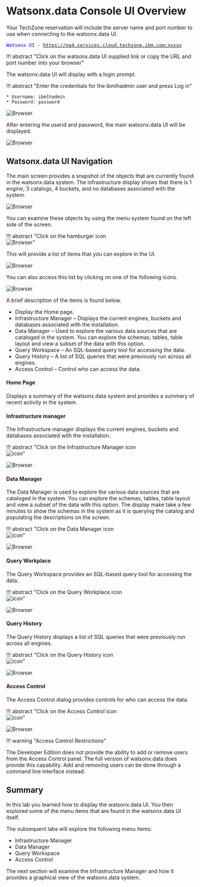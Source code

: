 # Watsonx.data Console UI Overview
Your TechZone reservation will include the server name and port number to use when connecting to the watsonx.data UI. 

<code style="color:blue; font-size: 90%;">Watsonx UI - https://na4.services.cloud.techzone.ibm.com:xxxxx</code>

!!! abstract "Click on the watsonx.data UI supplied link or copy the URL and port number into your browser"

The watsonx.data UI will display with a login prompt.

!!! abstract "Enter the credentials for the ibmlhadmin user and press Log in"

    * Username: ibmlhadmin
    * Password: password

![Browser](wxd-images/wxd-intro-login.png)

After entering the userid and password, the main watsonx.data UI will be displayed.
  
![Browser](wxd-images/wxd-intro-data-ui.png)  

## Watsonx.data UI Navigation

The main screen provides a snapshot of the objects that are currently found in the watsonx.data system. The infrastructure display shows that there is 1 engine, 3 catalogs, 4 buckets, and no databases associated with the system.

![Browser](wxd-images/wxd-intro-components.png) 

You can examine these objects by using the menu system found on the left side of the screen. 

!!! abstract "Click on the hamburger icon<br>![Browser](wxd-images/wxd-intro-hamburger-icon.png)"

This will provide a list of items that you can explore in the UI.

![Browser](wxd-images/wxd-intro-menu.png)

You can also access this list by clicking on one of the following icons.

![Browser](wxd-images/wxd-intro-icons.png)    

A brief description of the items is found below.

* Display the Home page.
* Infrastructure Manager – Displays the current engines, buckets and databases associated with the installation.
* Data Manager – Used to explore the various data sources that are cataloged in the system. You can explore the schemas, tables, table layout and view a subset of the data with this option. 
* Query Workspace – An SQL-based query tool for accessing the data.
* Query History – A list of SQL queries that were previously run across all engines.
* Access Control – Control who can access the data.

#### Home Page
Displays a summary of the watsonx.data system and provides a summary of recent activity in the system.

#### Infrastructure manager
The Infrastructure manager displays the current engines, buckets and databases associated with the installation.

!!! abstract "Click on the Infrastructure Manager icon<br>![icon](wxd-images/wxd-intro-infrastructure-icon.png)"

![Browser](wxd-images/wxd-intro-infrastructure.png) 

#### Data Manager

The Data Manager is used to explore the various data sources that are cataloged in the system. You can explore the schemas, tables, table layout and view a subset of the data with this option. The display make take a few minutes to show the schemas in the system as it is querying the catalog and populating the descriptions on the screen.

!!! abstract "Click on the Data Manager icon<br>![icon](wxd-images/wxd-intro-datamanager-icon.png)"

![Browser](wxd-images/wxd-intro-dataexplorer.png) 

#### Query Workplace

The Query Workspace provides an SQL-based query tool for accessing the data.

!!! abstract "Click on the Query Workplace icon<br>![icon](wxd-images/wxd-intro-workspace-icon.png)"

![Browser](wxd-images/wxd-intro-query.png) 

#### Query History

The Query History displays a list of SQL queries that were previously run across all engines.

!!! abstract "Click on the Query History icon<br>![icon](wxd-images/wxd-intro-history-icon.png)"

![Browser](wxd-images/wxd-intro-history.png) 

#### Access Control

The Access Control dialog provides controls for who can access the data.

!!! abstract "Click on the Access Control icon<br>![icon](wxd-images/wxd-intro-access-icon.png)"

![Browser](wxd-images/wxd-intro-access.png) 

!!! warning "Access Control Restrictions"

The Developer Edition does not provide the ability to add or remove users from the Access Control panel. The full version of watsonx.data does provide this capability. Add and removing users can be done through a command line interface instead.

## Summary
In this lab you learned how to display the watsonx.data UI. You then explored some of the menu items that are found in the watsonx.data UI itself.

The subsequent labs will explore the following menu items:

* Infrastructure Manager
* Data Manager
* Query Workspace
* Access Control

The next section will examine the Infrastructure Manager and how it provides a graphical view of the watsonx.data system.
